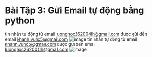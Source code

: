 # Bài Tập 3: Gửi Email tự động bằng python
tin nhắn tự động từ email luonghoc262004lh@gmail.com được gửi đến email khanh.vuhc5@gmail.com
![image](https://github.com/user-attachments/assets/c364af5a-08b3-4f2d-8a10-064bd801b7d5)
tin nhắn tự động từ email khanh.vuhc5@gmail.com được gửi đến email luonghoc262004lh@gmail.com
![image](https://github.com/user-attachments/assets/d4eca892-5346-4d31-b9a8-02378bbc26be)
